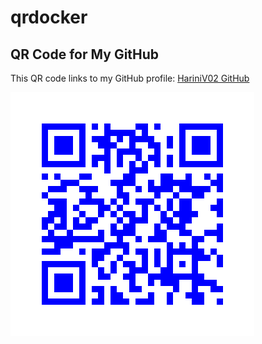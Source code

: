 # qrdocker
## QR Code for My GitHub

This QR code links to my GitHub profile: [HariniV02 GitHub](https://github.com/HariniV02)

![GitHub QR Code](qr_codes/github_qr_code.png)